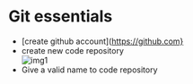 # Git essentials

- [create github account](https://github.com}
- create new code repository <br>
![img1](https://raw.githubusercontent.com/collabnix/gopherlabs/master/git-for-golang/img/new_repo.png)
- Give a valid name to code repository 
